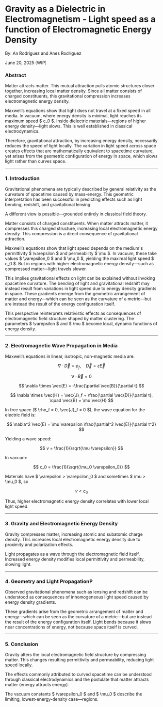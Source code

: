 # Gravity as a Dielectric in Electromagnetism - Light speed as a function of Electromagnetic Energy Density

By: An Rodriguez and Anes Rodriguez

June 20, 2025 (WIP)


### Abstract

Matter attracts matter. This mutual attraction pulls atomic structures closer together, increasing local matter density. Since all matter consists of charged constituents, this gravitational compression increases electromagnetic energy density.

Maxwell’s equations show that light does not travel at a fixed speed in all media. In vacuum, where energy density is minimal, light reaches its maximum speed $ c_0 $. Inside dielectric materials—regions of higher energy density—light slows. This is well established in classical electrodynamics.

Therefore, gravitational attraction, by increasing energy density, necessarily reduces the speed of light locally. The variation in light speed across space creates effects that are mathematically equivalent to spacetime curvature, yet arises from the geometric configuration of energy in space, which slows light rather than curves space.

---

### 1. Introduction

Gravitational phenomena are typically described by general relativity as the curvature of spacetime caused by mass-energy. This geometric interpretation has been successful in predicting effects such as light bending, redshift, and gravitational lensing.

A different view is possible—grounded entirely in classical field theory.

Matter consists of charged constituents. When matter attracts matter, it compresses this charged structure, increasing local electromagnetic energy density. This compression is a direct consequence of gravitational attraction.

Maxwell’s equations show that light speed depends on the medium's permittivity $ \varepsilon $ and permeability $ \mu $. In vacuum, these take values $ \varepsilon_0 $ and $ \mu_0 $, yielding the maximal light speed $ c_0 $. But in regions with higher electromagnetic energy density—such as compressed matter—light travels slower.

This implies gravitational effects on light can be explained without invoking spacetime curvature. The bending of light and gravitational redshift may instead result from variations in light speed due to energy density gradients in space. These gradients emerge from the geometric arrangement of matter and energy—which can be seen as the curvature of a metric—but are instead the result of the energy configuration itself.

This perspective reinterprets relativistic effects as consequences of electromagnetic field structure shaped by matter clustering. The parameters $ \varepsilon $ and $ \mu $ become local, dynamic functions of energy density.

---

### 2. Electromagnetic Wave Propagation in Media

Maxwell’s equations in linear, isotropic, non-magnetic media are:

$$
\nabla \cdot \vec{D} = \rho_f, \quad \vec{D} = \varepsilon \vec{E}
$$

$$
\nabla \cdot \vec{B} = 0
$$

$$
\nabla \times \vec{E} = -\frac{\partial \vec{B}}{\partial t}
$$

$$
\nabla \times \vec{H} = \vec{J}_f + \frac{\partial \vec{D}}{\partial t}, \quad \vec{B} = \mu \vec{H}
$$

In free space ($ \rho_f = 0, \vec{J}_f = 0 $), the wave equation for the electric field is:

$$
\nabla^2 \vec{E} = \mu \varepsilon \frac{\partial^2 \vec{E}}{\partial t^2}
$$

Yielding a wave speed:

$$
v = \frac{1}{\sqrt{\mu \varepsilon}}
$$

In vacuum:

$$
c_0 = \frac{1}{\sqrt{\mu_0 \varepsilon_0}}
$$

Materials have $ \varepsilon > \varepsilon_0 $ and sometimes $ \mu > \mu_0 $, so

$$
v < c_0
$$

Thus, higher electromagnetic energy density correlates with lower local light speed.

---

### 3. Gravity and Electromagnetic Energy Density

Gravity compresses matter, increasing atomic and subatomic charge density. This increases local electromagnetic energy density due to proximity and polarization effects.

Light propagates as a wave through the electromagnetic field itself. Increased energy density modifies local permittivity and permeability, slowing light.

---

### 4. Geometry and Light PropagationP

Observed gravitational phenomena such as lensing and redshift can be understood as consequences of inhomogeneous light speed caused by energy density gradients.

These gradients arise from the geometric arrangement of matter and energy—which can be seen as the curvature of a metric—but are instead the result of the energy configuration itself. Light bends because it slows near concentrations of energy, not because space itself is curved.

---

### 5. Conclusion

Gravity alters the local electromagnetic field structure by compressing matter. This changes resulting permittivity and permeability, reducing light speed locally.

The effects commonly attributed to curved spacetime can be understood through classical electrodynamics and the postulate that matter attracts matter (energy attracts energy).

The vacuum constants $ \varepsilon_0 $ and $ \mu_0 $ describe the limiting, lowest-energy-density case—regions.



